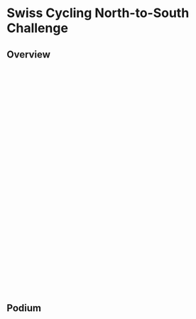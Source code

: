# Swiss Cycling North-to-South Challenge

## Overview

<style type="text/css">
#map {
    width: 100%;
    height: 500px;
    margin: 0;
}
</style>

<div id="map"></div>

## Podium

<div id="js-podium" style="width: 100%; height: 177px;" class="ag-theme-quartz-dark"></div>
